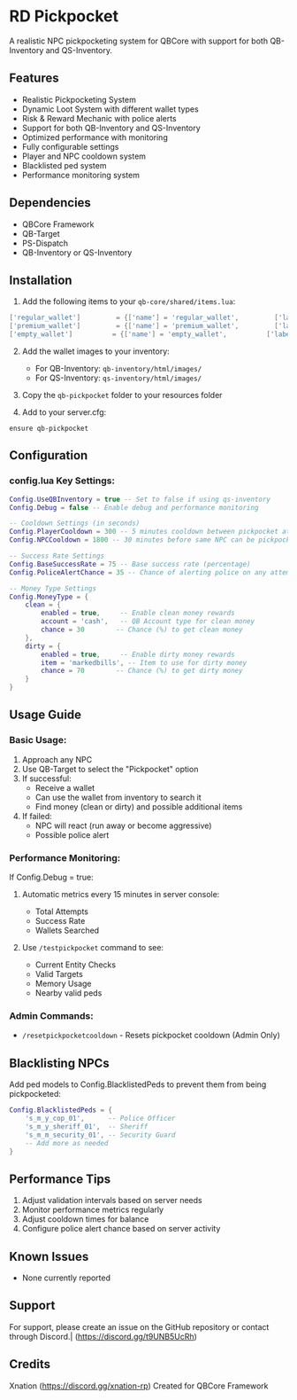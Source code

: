 # RD Pickpocket

A realistic NPC pickpocketing system for QBCore with support for both QB-Inventory and QS-Inventory.

## Features
- Realistic Pickpocketing System
- Dynamic Loot System with different wallet types
- Risk & Reward Mechanic with police alerts
- Support for both QB-Inventory and QS-Inventory
- Optimized performance with monitoring
- Fully configurable settings
- Player and NPC cooldown system
- Blacklisted ped system
- Performance monitoring system

## Dependencies
- QBCore Framework
- QB-Target
- PS-Dispatch
- QB-Inventory or QS-Inventory

## Installation

1. Add the following items to your `qb-core/shared/items.lua`:
```lua
['regular_wallet']         = {['name'] = 'regular_wallet',         ['label'] = 'Regular Wallet',         ['weight'] = 250,   ['type'] = 'item',   ['image'] = 'wallet.png',         ['unique'] = true,    ['useable'] = true,    ['shouldClose'] = true,    ['combinable'] = nil,   ['description'] = 'A standard leather wallet'},
['premium_wallet']         = {['name'] = 'premium_wallet',         ['label'] = 'Premium Wallet',         ['weight'] = 300,   ['type'] = 'item',   ['image'] = 'wallet_premium.png', ['unique'] = true,    ['useable'] = true,    ['shouldClose'] = true,    ['combinable'] = nil,   ['description'] = 'A high-end designer wallet'},
['empty_wallet']          = {['name'] = 'empty_wallet',          ['label'] = 'Empty Wallet',          ['weight'] = 200,   ['type'] = 'item',   ['image'] = 'wallet_empty.png',   ['unique'] = true,    ['useable'] = true,    ['shouldClose'] = true,    ['combinable'] = nil,   ['description'] = 'An empty wallet'}
```

2. Add the wallet images to your inventory:
   - For QB-Inventory: `qb-inventory/html/images/`
   - For QS-Inventory: `qs-inventory/html/images/`

3. Copy the `qb-pickpocket` folder to your resources folder

4. Add to your server.cfg:
```
ensure qb-pickpocket
```

## Configuration

### config.lua Key Settings:

```lua
Config.UseQBInventory = true -- Set to false if using qs-inventory
Config.Debug = false -- Enable debug and performance monitoring

-- Cooldown Settings (in seconds)
Config.PlayerCooldown = 300 -- 5 minutes cooldown between pickpocket attempts
Config.NPCCooldown = 1800 -- 30 minutes before same NPC can be pickpocketed again

-- Success Rate Settings
Config.BaseSuccessRate = 75 -- Base success rate (percentage)
Config.PoliceAlertChance = 35 -- Chance of alerting police on any attempt

-- Money Type Settings
Config.MoneyType = {
    clean = {
        enabled = true,     -- Enable clean money rewards
        account = 'cash',   -- QB Account type for clean money
        chance = 30        -- Chance (%) to get clean money
    },
    dirty = {
        enabled = true,     -- Enable dirty money rewards
        item = 'markedbills', -- Item to use for dirty money
        chance = 70        -- Chance (%) to get dirty money
    }
}
```

## Usage Guide

### Basic Usage:
1. Approach any NPC
2. Use QB-Target to select the "Pickpocket" option
3. If successful:
   - Receive a wallet
   - Can use the wallet from inventory to search it
   - Find money (clean or dirty) and possible additional items
4. If failed:
   - NPC will react (run away or become aggressive)
   - Possible police alert

### Performance Monitoring:
If Config.Debug = true:
1. Automatic metrics every 15 minutes in server console:
   - Total Attempts
   - Success Rate
   - Wallets Searched

2. Use `/testpickpocket` command to see:
   - Current Entity Checks
   - Valid Targets
   - Memory Usage
   - Nearby valid peds

### Admin Commands:
- `/resetpickpocketcooldown` - Resets pickpocket cooldown (Admin Only)

## Blacklisting NPCs
Add ped models to Config.BlacklistedPeds to prevent them from being pickpocketed:
```lua
Config.BlacklistedPeds = {
    's_m_y_cop_01',      -- Police Officer
    's_m_y_sheriff_01',  -- Sheriff
    's_m_m_security_01', -- Security Guard
    -- Add more as needed
}
```

## Performance Tips
1. Adjust validation intervals based on server needs
2. Monitor performance metrics regularly
3. Adjust cooldown times for balance
4. Configure police alert chance based on server activity

## Known Issues
- None currently reported

## Support
For support, please create an issue on the GitHub repository or contact through Discord.|
(https://discord.gg/t9UNB5UcRh)

## Credits
Xnation (https://discord.gg/xnation-rp)
Created for QBCore Framework
